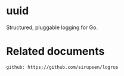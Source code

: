 # uuid

Structured, pluggable logging for Go.

# Related documents

    github: https://github.com/sirupsen/logrus
